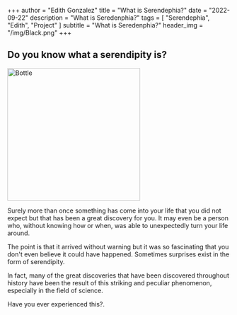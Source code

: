 +++
author = "Edith Gonzalez"
title = "What is Serendephia?"
date = "2022-09-22"
description = "What is Seredenphia?"
tags = [
    "Serendephia",
    "Edith",
    "Project"
]
subtitle = "What is Seredenphia?"
header_img = "/img/Black.png"
+++

## Do you know what a serendipity is?

<img src="https://i.pinimg.com/originals/e1/bc/83/e1bc8361e08e947a53515e5a533a8fdb.jpg" alt="Bottle" width="300"/>

Surely more than once something has come into your life that you did not expect but that has been a great discovery for you. It may even be a person who, without knowing how or when, was able to unexpectedly turn your life around.

The point is that it arrived without warning but it was so fascinating that you don't even believe it could have happened. Sometimes surprises exist in the form of serendipity.

In fact, many of the great discoveries that have been discovered throughout history have been the result of this striking and peculiar phenomenon, especially in the field of science.

Have you ever experienced this?.
